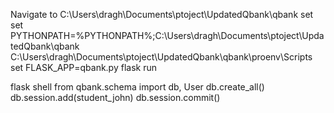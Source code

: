 Navigate to C:\Users\dragh\Documents\ptoject\UpdatedQbank\qbank
set set PYTHONPATH=%PYTHONPATH%;C:\Users\dragh\Documents\ptoject\UpdatedQbank\qbank
C:\Users\dragh\Documents\ptoject\UpdatedQbank\qbank\proenv\Scripts
set FLASK_APP=qbank.py
flask run

flask shell
from qbank.schema import db, User
db.create_all()
db.session.add(student_john)
db.session.commit()